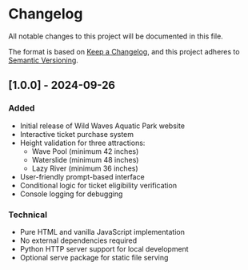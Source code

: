 # Changelog

All notable changes to this project will be documented in this file.

The format is based on [Keep a Changelog](https://keepachangelog.com/en/1.0.0/),
and this project adheres to [Semantic Versioning](https://semver.org/spec/v2.0.0.html).

## [1.0.0] - 2024-09-26

### Added
- Initial release of Wild Waves Aquatic Park website
- Interactive ticket purchase system
- Height validation for three attractions:
  - Wave Pool (minimum 42 inches)
  - Waterslide (minimum 48 inches)
  - Lazy River (minimum 36 inches)
- User-friendly prompt-based interface
- Conditional logic for ticket eligibility verification
- Console logging for debugging

### Technical
- Pure HTML and vanilla JavaScript implementation
- No external dependencies required
- Python HTTP server support for local development
- Optional serve package for static file serving
